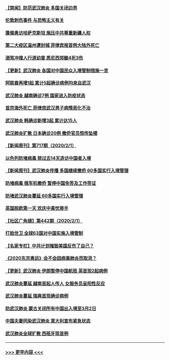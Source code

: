 #### [【禁闻】防范武汉肺炎  多国关闭边界](../pages/prog202/a102767542.md?t=02030944) 
#### [伦敦刺伤事件 与恐怖主义有关](../pages/prog202/a102767509.md?t=02030944) 
#### [蓬佩奥访哈萨克斯坦 施压中共尊重新疆人权](../pages/prog202/a102767395.md?t=02030944) 
#### [第二大疫区温州遭封城 菲律宾报首例大陆外死亡](../pages/prog202/a102767388.md?t=02030944) 
#### [酒驾冲撞人行道幼童 悉尼西郊酿4死3伤](../pages/prog202/a102767238.md?t=02030944) 
#### [【更新】武汉肺炎 各国对中国民众入境管制措施一览](../pages/prog202/a102767170.md?t=02030944) 
#### [阿联酋再增1起 累计5起确诊病例均来自武汉](../pages/prog202/a102767207.md?t=02030944) 
#### [武汉肺炎 越南确诊7例 国家进入防疫状态](../pages/prog202/a102767186.md?t=02030944) 
#### [首宗海外死亡 菲律宾武汉男子病情恶化不治](../pages/prog202/a102767150.md?t=02030944) 
#### [武汉肺炎 韩确诊新增3起 累计达15人](../pages/prog202/a102767132.md?t=02030944) 
#### [武汉肺炎扩散 日本确诊20例 撤侨官员惊传坠楼](../pages/prog202/a102767109.md?t=02030944) 
#### [【新闻周刊】第717期（2020/2/1）](../pages/prog202/a102767114.md?t=02030944) 
#### [以色列防堵病毒 禁过去14天造访中国者入境](../pages/prog202/a102767091.md?t=02030944) 
#### [【新闻周刊】武汉肺炎传播 多国继续撤侨 60多国实行入境管理](../pages/prog202/a102767044.md?t=02030944) 
#### [防堵病毒 俄军机撤侨 暂停中国免签及工作签证](../pages/prog202/a102767084.md?t=02030944) 
#### [防堵武汉肺炎蔓延 60多国实行入境管理](../pages/prog202/a102766756.md?t=02030944) 
#### [英国脱欧第一天 欢庆中喜忧掺半](../pages/prog202/a102766971.md?t=02030944) 
#### [【社区广角镜】第442期（2020/2/1）](../pages/prog202/a102766826.md?t=02030944) 
#### [打脸世卫 全球63国对中国实施入境管制](../pages/prog202/a102766497.md?t=02030944) 
#### [【名家专栏】中共计划摧毁美国反伤了自己？](../pages/prog202/a102766174.md?t=02030944) 
#### [《2020东京奥运》会不会因病毒肺炎而取消？](../pages/prog202/a102766393.md?t=02030944) 
#### [【更新】武汉肺炎 伊朗暂停中国航班 英首现2起病例](../pages/prog202/a102758911.md?t=02030944) 
#### [武汉肺炎蔓延  越南首起人传人 女服务员呈阳性反应](../pages/prog202/a102766314.md?t=02030944) 
#### [武汉肺炎蔓延 瑞典首现确诊病例](../pages/prog202/a102766272.md?t=02030944) 
#### [防武汉肺炎 蒙古关闭所有中国出入境至3月2日](../pages/prog202/a102766187.md?t=02030944) 
#### [中国夫妻同染武汉肺炎 意大利宣布紧急状态](../pages/prog202/a102766160.md?t=02030944) 
#### [武汉肺炎全球扩散 西班牙现首例](../pages/prog202/a102766142.md?t=02030944) 

----
#### [ >>> 更早内容 <<< ](../indexes/prog202-earlier.md)
